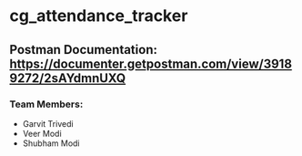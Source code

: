 # cg_attendance_tracker

## Postman Documentation: https://documenter.getpostman.com/view/39189272/2sAYdmnUXQ

 ### Team Members:

 - Garvit Trivedi
 - Veer Modi
 - Shubham Modi
